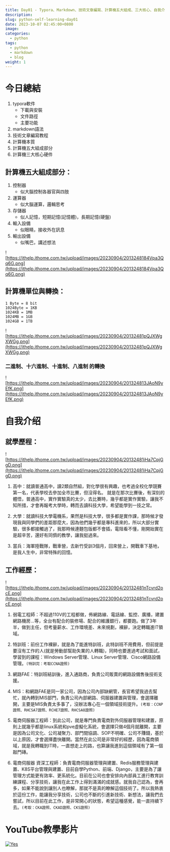 ```yaml
---
title: Day01 - Typora、Markdown、技術文章編寫、計算機五大組成、三大核心、自我介紹
description: 
slug: python-self-learning-day01
date: 2023-10-07 02:45:00+0800
image: 
categories:
  - python
tags:
  - python
  - markdown
  - blog
weight: 1
---
```



# 今日總結
1. typora軟件
      - 下載與安裝
      - 文件路徑
      - 主要功能
2. markdown語法
3. 技術文章編寫教程
4. 計算機本質
5. 計算機五大組成部分
6. 計算機三大核心硬件

## 計算機五大組成部分：

1. 控制器
    - 似大腦控制各器官與四肢
2. 運算器
    - 似大腦運算，邏輯思考
3. 存儲器
    - 似人記憶，短期記憶(記憶體)，長期記憶(硬盤)
4. 輸入設備
    - 似眼睛，接收外在訊息
5. 輸出設備
    - 似嘴巴，講述想法
  
![https://ithelp.ithome.com.tw/upload/images/20230904/2013248184Vpa3Qq6G.png](https://ithelp.ithome.com.tw/upload/images/20230904/2013248184Vpa3Qq6G.png)


## 計算機單位與轉換：

```
1 Byte = 8 bit
1024Byte = 1KB
1024KB = 1MB
1024MB = 1GB
1024GB = 1TB
```

![https://ithelp.ithome.com.tw/upload/images/20230904/20132481pQJXWgXWGg.png](https://ithelp.ithome.com.tw/upload/images/20230904/20132481pQJXWgXWGg.png)


### 二進制、十六進制、十進制、八進制 的轉換

![https://ithelp.ithome.com.tw/upload/images/20230904/201324813JAoN9yEfK.png](https://ithelp.ithome.com.tw/upload/images/20230904/201324813JAoN9yEfK.png)

# 自我介绍

## 就學歷程：

![https://ithelp.ithome.com.tw/upload/images/20230904/20132481iHa7CpjGgD.png](https://ithelp.ithome.com.tw/upload/images/20230904/20132481iHa7CpjGgD.png)

1. 高中：就讀普通高中，讀2類自然組，對化學很有興趣，也考過全校化學競賽第一名，代表學校去參加全市比賽，但沒得名。
   就是在那次比賽後，有深刻的體悟，普通高中，實作實驗真的太少，去比賽時，幾乎都是實作實驗，讓我不知所措，才會再報考大學時，轉而去讀科技大學，希望能學到一技之常。

2. 大學：就讀科技大學電機系，果然是科技大學，很多都是實作課，那時候才發現我與同學們的差距那麼大，因為他們幾乎都是專科進來的，所以大部分實驗，很多都接觸過了，我那時候連麵包版都不會插，電阻看不懂，剛開始實在是超辛苦，還好有同儕的教學，讓我挺過來。

3. 當兵：海軍陸戰隊，戰車營，去新竹受訓3個月，回來營上，開戰車下基地，是我人生中，非常特殊的回憶。


## 工作經歷：

![https://ithelp.ithome.com.tw/upload/images/20230904/20132481nTcvrd2ocE.png](https://ithelp.ithome.com.tw/upload/images/20230904/20132481nTcvrd2ocE.png)

1. 弱電工程師：不超過110V的工程都做，佈網路線、電話線、監控、廣播，建置網路機房...等，全台有配合的裝修場、配合的維護銀行，都要跑。做了3年半，做到主任，但考量薪水、工作環境差、未來規劃，裸辭，決定轉職進IT領域。

2. 特訓班：前份工作裸辭，就是為了能進特訓班，此特訓班不用費用，但前提是要沒有工作的人(就是勞動部幫助失業的人轉職)，同時也要進過考試和面試，學習到的課程：Windows Server管理、Linux Server管理、Cisco網路設備管理。`(特訓完：考取CCNA證照)`

3. 網路FAE：特訓班結訓後，進入通路商，負責公司販賣的網路設備售後技術支援。

4. MIS：和網路FAE是同一家公司，因為公司內部缺網管，長官希望我過去幫忙，就內轉到MIS部門，負責公司內部網路、伺服器建置與管理，會選擇離開，主要是MIS負責太多事了，沒辦法專心在一個領域技術提升。`(考取：CCNP證照、RHCSA7證照、RCHE7證照、RHCSA8證照)`

5. 電商伺服器工程師：到此公司，就是專門負責電商對外伺服器管理和建置，原則上就幾乎都是linux系統和pve虛擬化系統，會選擇只做4個月就離開，主要是因為公司文化、公司凝聚力、部門間協調、SOP不明確、公司不賺錢，基於以上原因，才會選擇盡快離開。當然在此公司是非常好的經歷，因為電商領域，就是我轉職到IT時，一直想走上的路，也算讓我進到這個領域有了第一個敲門磚。

6. 電商伺服器 資深工程師：負責電商伺服器管理與建置、Redis服務管理與建置、K8S平台管理與建置、目前自學Python、前端、Django，主要是為了讓管理方式能更有效率、更系統化。目前在公司也會安排向內部員工進行教育訓練課程、分享技術，讓我在此工作上得到滿滿的成就感。就我自己認為，會再多，如果不能說到讓別人也瞭解，那就不是真的瞭解這個技術了。所以我熱衷於這份工作，能讓我分享技術，公司也不斷的引進新技術、新想法，讓我們去嘗試，所以目前在此工作，是非常開心的狀態，希望這種感覺，能一直持續下去。`(考取：CKA證照、CKAD證照、CKS證照)`

# YouTube教學影片

[![Yes](https://img.youtube.com/vi/D-bPj6w-EmQ/0.jpg)](https://www.youtube.com/watch?v=D-bPj6w-EmQ)
